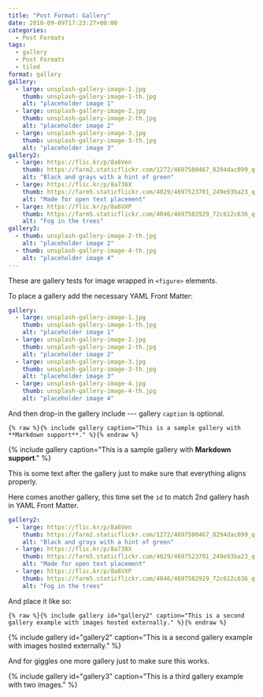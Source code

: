 ```yaml
---
title: "Post Format: Gallery"
date: 2010-09-09T17:23:27+00:00
categories:
  - Post Formats
tags:
  - gallery
  - Post Formats
  - tiled
format: gallery
gallery:
  - large: unsplash-gallery-image-1.jpg
    thumb: unsplash-gallery-image-1-th.jpg
    alt: "placeholder image 1"
  - large: unsplash-gallery-image-2.jpg
    thumb: unsplash-gallery-image-2-th.jpg
    alt: "placeholder image 2"
  - large: unsplash-gallery-image-3.jpg
    thumb: unsplash-gallery-image-3-th.jpg
    alt: "placeholder image 3"
gallery2:
  - large: https://flic.kr/p/8a6Ven
    thumb: https://farm2.staticflickr.com/1272/4697500467_8294dac099_q.jpg
    alt: "Black and grays with a hint of green"
  - large: https://flic.kr/p/8a738X
    thumb: https://farm5.staticflickr.com/4029/4697523701_249e93ba23_q.jpg
    alt: "Made for open text placement"
  - large: https://flic.kr/p/8a6VXP
    thumb: https://farm5.staticflickr.com/4046/4697502929_72c612c636_q.jpg
    alt: "Fog in the trees"
gallery3:
  - thumb: unsplash-gallery-image-2-th.jpg
    alt: "placeholder image 2"
  - thumb: unsplash-gallery-image-4-th.jpg
    alt: "placeholder image 4"
---
```

These are gallery tests for image wrapped in `<figure>` elements.

To place a gallery add the necessary YAML Front Matter:

```yaml
gallery:
  - large: unsplash-gallery-image-1.jpg
    thumb: unsplash-gallery-image-1-th.jpg
    alt: "placeholder image 1"
  - large: unsplash-gallery-image-2.jpg
    thumb: unsplash-gallery-image-2-th.jpg
    alt: "placeholder image 2"
  - large: unsplash-gallery-image-3.jpg
    thumb: unsplash-gallery-image-3-th.jpg
    alt: "placeholder image 3"
  - large: unsplash-gallery-image-4.jpg
    thumb: unsplash-gallery-image-4-th.jpg
    alt: "placeholder image 4"
```

And then drop-in the gallery include --- gallery `caption` is optional.

```liquid
{% raw %}{% include gallery caption="This is a sample gallery with **Markdown support**." %}{% endraw %}
```

{% include gallery caption="This is a sample gallery with **Markdown support**." %}

This is some text after the gallery just to make sure that everything aligns properly.

Here comes another gallery, this time set the `id` to match 2nd gallery hash in YAML Front Matter.

```yaml
gallery2:
  - large: https://flic.kr/p/8a6Ven
    thumb: https://farm2.staticflickr.com/1272/4697500467_8294dac099_q.jpg
    alt: "Black and grays with a hint of green"
  - large: https://flic.kr/p/8a738X
    thumb: https://farm5.staticflickr.com/4029/4697523701_249e93ba23_q.jpg
    alt: "Made for open text placement"
  - large: https://flic.kr/p/8a6VXP
    thumb: https://farm5.staticflickr.com/4046/4697502929_72c612c636_q.jpg
    alt: "Fog in the trees"
```

And place it like so: 

```liquid
{% raw %}{% include gallery id="gallery2" caption="This is a second gallery example with images hosted externally." %}{% endraw %}
```

{% include gallery id="gallery2" caption="This is a second gallery example with images hosted externally." %}

And for giggles one more gallery just to make sure this works.

{% include gallery id="gallery3" caption="This is a third gallery example with two images." %}